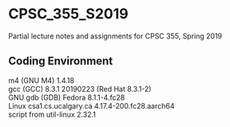 # CPSC_355_S2019

Partial lecture notes and assignments for CPSC 355, Spring 2019

## Coding Environment

m4 (GNU M4) 1.4.18</br>
gcc (GCC) 8.3.1 20190223 (Red Hat 8.3.1-2)</br>
GNU gdb (GDB) Fedora 8.1.1-4.fc28</br>
Linux csa1.cs.ucalgary.ca 4.17.4-200.fc28.aarch64</br>
script from util-linux 2.32.1</br>
